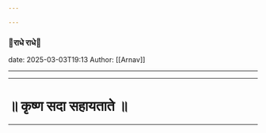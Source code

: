 ```yaml
---

---
```

### 🦚राधे राधे🪈
date: 2025-03-03T19:13
Author: [[Arnav]]

---



---
# ॥ कृष्ण सदा सहायताते ॥

---
